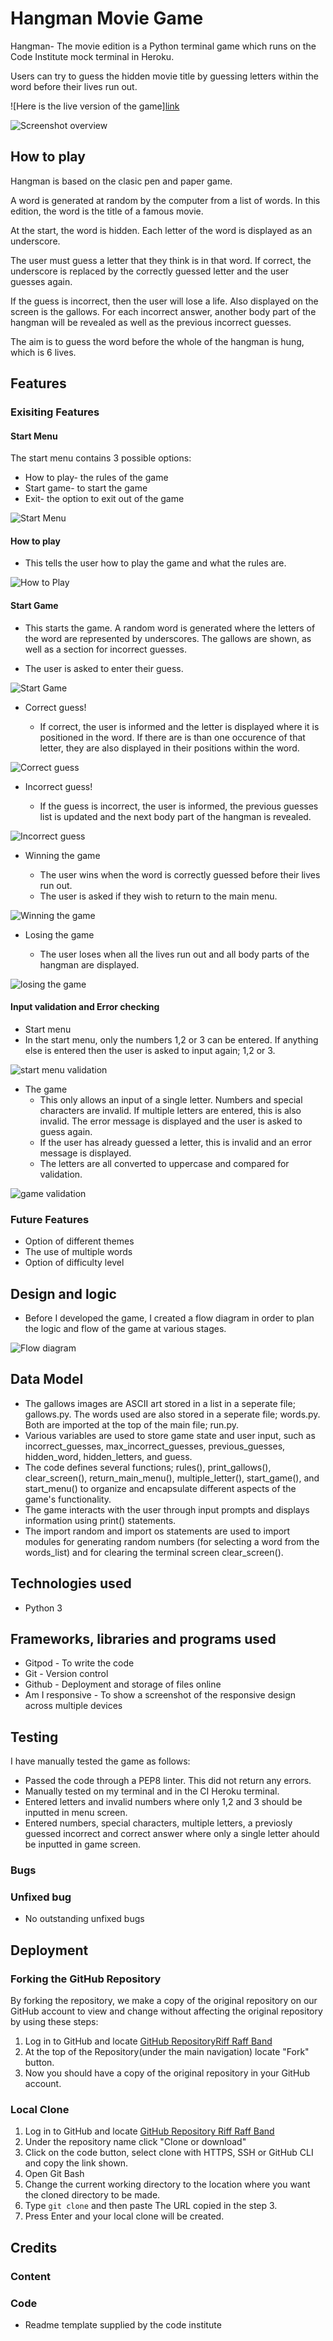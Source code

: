 # Hangman Movie Game

Hangman- The movie edition is a Python terminal game which runs on the Code Institute mock terminal in Heroku.

Users can try to guess the hidden movie title by guessing letters within the word before their lives run out.

![Here is the live version of the game][link](https://hangman-game-trispatt-99066ec34865.herokuapp.com/)

![Screenshot overview](assets/images/Screenshot-responsive.webp)

## How to play

Hangman is based on the clasic pen and paper game.

A word is generated at random by the computer from a list of words. In this edition, the word is the title
of a famous movie.

At the start, the word is hidden. Each letter of the word is displayed as an underscore. 

The user must guess a letter that they think is in that word. If correct, the underscore is replaced by the 
correctly guessed letter and the user guesses again.

If the guess is incorrect, then the user will lose a life. Also displayed on the screen is the gallows. For 
each incorrect answer, another body part of the hangman will be revealed as well as the previous incorrect
guesses. 

The aim is to guess the word before the whole of the hangman is hung, which is 6 lives.

## Features

### Exisiting Features

#### Start Menu

The start menu contains 3 possible options:
- How to play- the rules of the game
- Start game- to start the game
- Exit- the option to exit out of the game

![Start Menu](assets/images/Screenshot-start-menu.webp)

#### How to play

- This tells the user how to play the game and what the rules are.

![How to Play](assets/images/Screenshot-rules.webp)

#### Start Game

- This starts the game. A random word is generated where the letters of the word are represented by
underscores. The gallows are shown, as well as a section for incorrect guesses. 

- The user is asked to enter their guess.

![Start Game](assets/images/Screenshot-start-of-game.webp)

- Correct guess!

  - If correct, the user is informed and the letter is displayed where it is positioned in the word. 
  If there are is than one occurence of that letter, they are also displayed in their positions 
  within the word.

![Correct guess](assets/images/Screenshot-correct-guess.webp)

- Incorrect guess!

  - If the guess is incorrect, the user is informed, the previous guesses list is updated and the next
  body part of the hangman is revealed. 

![Incorrect guess](assets/images/Screenshot-incorrect-guess.webp)

- Winning the game

  - The user wins when the word is correctly guessed before their lives run out.
  - The user is asked if they wish to return to the main menu.

![Winning the game](assets/images/Screenshot-win.webp)

- Losing the game

  - The user loses when all the lives run out and all body parts of the hangman are displayed. 

![losing the game](assets/images/Screenshot-lose.webp)

#### Input validation and Error checking

- Start menu
 - In the start menu, only the numbers 1,2 or 3 can be entered. If anything else is entered then the user
 is asked to input again; 1,2 or 3.

![start menu validation](assets/images/Screenshot-start-menu-error-check.webp)

- The game
  - This only allows an input of a single letter. Numbers and special characters are invalid. If multiple
  letters are entered, this is also invalid. The error message is displayed and the user is asked to guess
  again. 
  - If the user has already guessed a letter, this is invalid and an error message is displayed.
  - The letters are all converted to uppercase and compared for validation.

![game validation](assets/images/Screenshot-start-validation.webp)

### Future Features

- Option of different themes
- The use of multiple words
- Option of difficulty level

## Design and logic

- Before I developed the game, I created a flow diagram in order to plan the logic and flow of the game at
various stages.

![Flow diagram](assets/images/flow-diagram.webp)

## Data Model

- The gallows images are ASCII art stored in a list in a seperate file; gallows.py. The words
used are also stored in a seperate file; words.py. Both are imported at the top of the main
file; run.py. 
- Various variables are used to store game state and user input, such as incorrect_guesses, 
max_incorrect_guesses, previous_guesses, hidden_word, hidden_letters, and guess.
- The code defines several functions; rules(), print_gallows(), clear_screen(), return_main_menu(),
multiple_letter(), start_game(), and start_menu() to organize and encapsulate different aspects of 
the game's functionality.
- The game interacts with the user through input prompts and displays information using print()
statements.
- The import random and import os statements are used to import modules for generating random numbers
(for selecting a word from the words_list) and for clearing the terminal screen clear_screen().

## Technologies used

- Python 3

## Frameworks, libraries and programs used

- Gitpod - To write the code
- Git - Version control
- Github - Deployment and storage of files online
- Am I responsive - To show a screenshot of the responsive design across multiple devices

## Testing

I have manually tested the game as follows:

- Passed the code through a PEP8 linter. This did not return any errors.
- Manually tested on my terminal and in the CI Heroku terminal.
 - Entered letters and invalid numbers where only 1,2 and 3 should be inputted in menu screen.
 - Entered numbers, special characters, multiple letters, a previosly guessed incorrect and correct answer
 where only a single letter ahould be inputted in game screen.

### Bugs


### Unfixed bug

- No outstanding unfixed bugs

## Deployment



### Forking the GitHub Repository

By forking the repository, we make a copy of the original repository on our GitHub account to view and change without affecting the original repository by using these steps:

1. Log in to GitHub and locate [GitHub RepositoryRiff Raff Band](https://trispatt.github.io/Riff-Raff-Band/index.html)
2. At the top of the Repository(under the main navigation) locate "Fork" button.
3. Now you should have a copy of the original repository in your GitHub account.

### Local Clone

1. Log in to GitHub and locate [GitHub Repository Riff Raff Band](https://trispatt.github.io/Riff-Raff-Band/index.html)
2. Under the repository name click "Clone or download"
3. Click on the code button, select clone with HTTPS, SSH or GitHub CLI and copy the link shown.
4. Open Git Bash
5. Change the current working directory to the location where you want the cloned directory to be made.
6. Type `git clone` and then paste The URL copied in the step 3.
7. Press Enter and your local clone will be created.

## Credits

### Content
 
### Code

- Readme template supplied by the code institute
